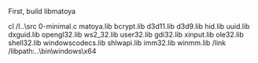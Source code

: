 First, build libmatoya

cl /I..\src 0-minimal.c matoya.lib bcrypt.lib d3d11.lib d3d9.lib hid.lib uuid.lib dxguid.lib opengl32.lib ws2_32.lib user32.lib gdi32.lib xinput.lib ole32.lib shell32.lib windowscodecs.lib shlwapi.lib imm32.lib winmm.lib /link /libpath:..\bin\windows\x64 